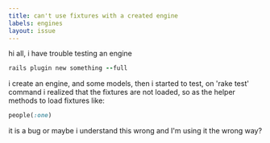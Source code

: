 ```yaml
---
title: can't use fixtures with a created engine
labels: engines
layout: issue
---
```


hi all, i have trouble testing an engine

``` ruby
rails plugin new something --full
```

i create an engine, and some models, then i started to test, on 'rake test' command i realized that the fixtures are not loaded, so as the helper methods to load fixtures like: 

``` ruby
people(:one)
```

it is a bug or maybe i understand this wrong and I'm using it the wrong way?

